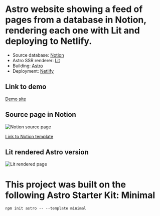 # Astro website showing a feed of pages from a database in Notion, rendering each one with Lit and deploying to Netlify.

- Source database: [Notion](https://www.notion.so/jakobskov/My-Family-Book-Club-b2df2361835345ad9eab6c8c71037dde)
- Astro SSR renderer: [Lit](https://lit.dev/)
- Building: [Astro](https://astro.build/)
- Deployment: [Netlify](https://www.netlify.com)

## Link to demo

[Demo site](https://stupefied-curie-9aac04.netlify.app/)

## Source page in Notion

![Notion source page](https://user-images.githubusercontent.com/18086163/137181232-aa0696a4-7d27-4f6e-9eb7-572323ee2afe.png)

[Link to Notion template](https://jakobskov.notion.site/My-Family-Book-Club-b2df2361835345ad9eab6c8c71037dde)

## Lit rendered Astro version

![Lit rendered page](https://user-images.githubusercontent.com/18086163/138554375-b7ace8e7-d843-40ec-9e8a-e3b31fa72ac4.png)

# This project was built on the following Astro Starter Kit: Minimal

```
npm init astro -- --template minimal
```
